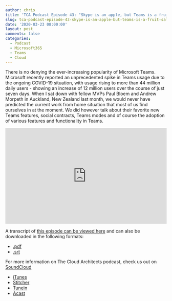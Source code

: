 ```yaml
---
author: chris
title: 'TCA Podcast Episode 43: "Skype is an apple, but Teams is a fruit salad.."'
slug: tca-podcast-episode-43-skype-is-an-apple-but-teams-is-a-fruit-salad
date: '2020-03-23 08:00:00'
layout: post
comments: false
categories:
  - Podcast
  - Microsoft365
  - Teams
  - Cloud
---
```


There is no denying the ever-increasing popularity of Microsoft Teams. Microsoft recently reported an unprecedented spike in Teams usage due to the ongoing COVID-19 situation, with usage rising to more than 44 million daily users - showing an increase of 12 million users over the course of just seven days. When I sat down with fellow MVPs Paul Bloem and Andrew Morpeth in Auckland, New Zealand last month, we would never have predicted the current work from home situation that most of us find ourselves in at the moment. We did however talk about their favorite new Teams features, social contracts, Teams modes and of course the adoption of various features and functionality in Teams.

<p><iframe width="100%" height="300" scrolling="no" frameborder="no" allow="autoplay" src="https://w.soundcloud.com/player/?url=https%3A//api.soundcloud.com/tracks/781544191&color=%23ff5500&auto_play=false&hide_related=false&show_comments=true&show_user=true&show_reposts=false&show_teaser=true&visual=true"></iframe></p>

A transcript of [this episode can be viewed here](https://gist.github.com/TheCloudArch/f3388af95c44f453900b848f6585b165) and can also be downloaded in the following formats:
* [.pdf](/transcript/episode43.pdf)
* [.srt](/transcript/episode43.srt)

For more information on The Cloud Architects podcast, check us out on [SoundCloud](https://soundcloud.com/thecloudarchitects/)

*   [iTunes](https://itunes.apple.com/us/podcast/the-cloud-architects-podcast/id1264479296?mt=2)
*   [Stitcher](https://www.stitcher.com/podcast/the-cloud-architects/the-cloud-achitects)
*   [Tunein](https://tunein.com/radio/The-Cloud-Architects-Podcast-p1026315/)
*   [Acast](https://www.acast.com/thecloudarchitectspodcast)
